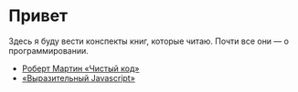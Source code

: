 # Привет

Здесь я буду вести конспекты книг, которые читаю. Почти все они — о программировании.

* [Роберт Мартин «Чистый код»](./Martin_Robert__Clean_Code.md)
* [«Выразительный Javascript»](./Marijn_Haverbeke__Eloquent_Javascript.md)